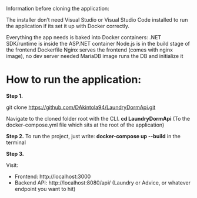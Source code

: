 Information before cloning the application:

The installer don’t need Visual Studio or Visual Studio Code installed to run the application if its set it up with Docker correctly.

Everything the app needs is baked into Docker containers:
.NET SDK/runtime is inside the ASP.NET container
Node.js is in the build stage of the frontend Dockerfile
Nginx serves the frontend (comes with nginx image), no dev server needed
MariaDB image runs the DB and initialize it

# How to run the application:

**Step 1.**

git clone https://github.com/DAkintola94/LaundryDormApi.git

Navigate to the cloned folder root with the CLI. **cd LaundryDormApi** (To the docker-compose.yml file which sits at the root of the application)

**Step 2.**
To run the project, just write: **docker-compose up --build** in the terminal

**Step 3.**

Visit:

- Frontend: http://localhost:3000
- Backend API: http://localhost:8080/api/ (Laundry or Advice, or whatever endpoint you want to hit)
